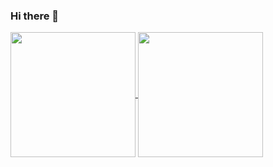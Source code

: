 ### Hi there 👋

<!--
**Konul304/Konul304** is a ✨ _special_ ✨ repository because its `README.md` (this file) appears on your GitHub profile.

Here are some ideas to get you started:

- 🔭 I’m currently working on ...
- 🌱 I’m currently learning ...
- 👯 I’m looking to collaborate on ...
- 🤔 I’m looking for help with ...
- 💬 Ask me about ...
- 📫 How to reach me: ...
- 😄 Pronouns: ...
- ⚡ Fun fact: ...
-->


<a href="https://github.com/Konul304/github-readme-stats">
  <img height=200 align="center" src="https://github-readme-stats.vercel.app/api?username=Konul304&show_icons=true&theme=synthwave&rank_icon=github" />
</a>
<a href="https://github.com/Konul304/convoychat">
  <img height=200 align="center" src="https://github-readme-stats.vercel.app/api/top-langs?username=Konul304&layout=compact&langs_count=8&card_width=320" />
</a>
